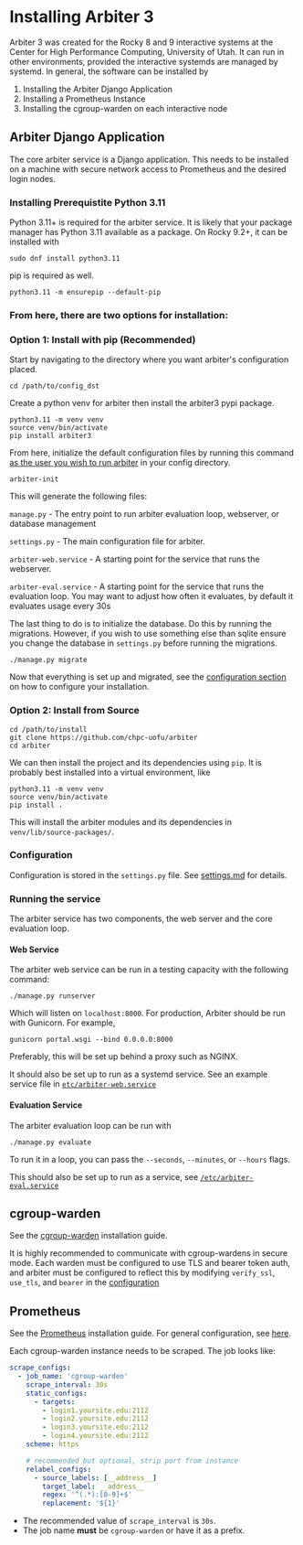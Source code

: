 # Installing Arbiter 3
Arbiter 3 was created for the Rocky 8 and 9 interactive systems at the Center for High Performance Computing, University of Utah. It can run in other environments, provided the interactive systemds are managed by systemd. In general, the software can be installed by

1. Installing the Arbiter Django Application
2. Installing a Prometheus Instance
3. Installing the cgroup-warden on each interactive node

## Arbiter Django Application
The core arbiter service is a Django application. This needs to be installed on a machine
with secure network access to Prometheus and the desired login nodes.

### Installing Prerequistite Python 3.11
Python 3.11+ is required for the arbiter service. It is likely that your package manager has Python 3.11 available as a package. On Rocky 9.2+, it can be installed with
```shell
sudo dnf install python3.11
```

pip is required as well.
```shell
python3.11 -m ensurepip --default-pip
```

### From here, there are two options for installation:

### Option 1: Install with pip (Recommended)

Start by navigating to the directory where you want arbiter's configuration placed.
```shell
cd /path/to/config_dst
```

Create a python venv for arbiter then install the arbiter3 pypi package. 
```shell
python3.11 -m venv venv
source venv/bin/activate
pip install arbiter3
```

From here, initialize the default configuration files by running this command <u>as the user you wish to run arbiter</u> in your config directory.
```shell
arbiter-init
```
This will generate the following files:

`manage.py` - The entry point to run arbiter evaluation loop, webserver, or database management

`settings.py` - The main configuration file for arbiter.

`arbiter-web.service` - A starting point for the service that runs the webserver. 

`arbiter-eval.service` - A starting point for the service that runs the evaluation loop. You may want to adjust how often it evaluates, by default it evaluates usage every 30s

The last thing to do is to initialize the database. Do this by running the migrations. However, if you wish to use something else than sqlite ensure you change the database in `settings.py` before running the migrations.
```shell
./manage.py migrate
```

Now that everything is set up and migrated, see the [configuration section](#configuration) on how to configure your installation.

### Option 2: Install from Source

```shell
cd /path/to/install
git clone https://github.com/chpc-uofu/arbiter
cd arbiter
```

We can then install the project and its dependencies using `pip`. It is probably best installed into a virtual environment, like 

```shell
python3.11 -m venv venv
source venv/bin/activate
pip install .
```

This will install the arbiter modules and its dependencies in `venv/lib/source-packages/`.

### Configuration
Configuration is stored in the `settings.py` file. 
See [settings.md](settings.md) for details.

### Running the service
The arbiter service has two components, the web server and the core evaluation loop.

#### Web Service
The arbiter web service can be run in a testing capacity with the following command:
```shell
./manage.py runserver 
```
Which will listen on `localhost:8000`. For production, Arbiter should be run with Gunicorn. For example,
```shell
gunicorn portal.wsgi --bind 0.0.0.0:8000 
```
Preferably, this will be set up behind a proxy such as NGINX. 

It should also be set up to run as a systemd service. See an example service file in [`etc/arbiter-web.service`](../etc/arbiter-web.service)

#### Evaluation Service
The arbiter evaluation loop can be run with
```
./manage.py evaluate
```
To run it in a loop, you can pass the `--seconds`, `--minutes`, or `--hours` flags.

This should also be set up to run as a service, see [`/etc/arbiter-eval.service`](../etc/arbiter-eval.service)


## cgroup-warden
See the [cgroup-warden](https://github.com/chpc-uofu/cgroup-warden)
installation guide.

It is highly recommended to communicate with cgroup-wardens in secure mode.
Each warden must be configured to use TLS and bearer token auth, and arbiter must be configured to reflect this by modifying
`verify_ssl`, `use_tls`, and `bearer` in the [configuration](https://github.com/chpc-uofu/arbiter/blob/main/docs/settings.md#warden)


## Prometheus
See the [Prometheus](https://prometheus.io/docs/prometheus/latest/installation/) installation guide. 
For general configuration, see [here](https://prometheus.io/docs/prometheus/latest/configuration/). 

Each cgroup-warden instance needs to be scraped. The job looks like:
```yaml
scrape_configs:
  - job_name: 'cgroup-warden'
    scrape_interval: 30s
    static_configs:
      - targets:
        - login1.yoursite.edu:2112
        - login2.yoursite.edu:2112
        - login3.yoursite.edu:2112
        - login4.yoursite.edu:2112
    scheme: https

    # recommended but optional, strip port from instance
    relabel_configs:
      - source_labels: [__address__]
        target_label: __address__
        regex: '^(.*):[0-9]+$'
        replacement: '${1}'
```

- The recommended value of `scrape_interval` is `30s`. 
- The job name **must** be `cgroup-warden` or have it as a prefix. 
